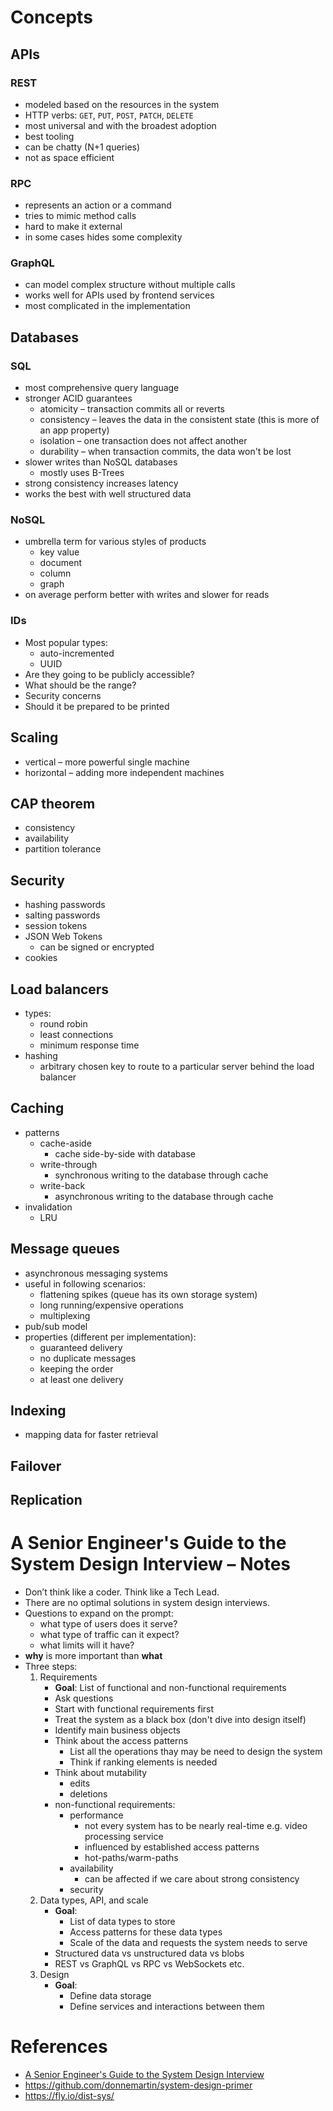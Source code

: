 # Concepts
## APIs
### REST
- modeled based on the resources in the system
- HTTP verbs: `GET`, `PUT`, `POST`, `PATCH`, `DELETE`
- most universal and with the broadest adoption
- best tooling 
- can be chatty (N+1 queries)
- not as space efficient
### RPC
- represents an action or a command
- tries to mimic method calls
- hard to make it external
- in some cases hides some complexity
### GraphQL
- can model complex structure without multiple calls
- works well for APIs used by frontend services
- most complicated in the implementation
## Databases
### SQL
- most comprehensive query language
- stronger ACID guarantees
	- atomicity – transaction commits all or reverts
	- consistency – leaves the data in the consistent state (this is more of an app property)
	- isolation – one transaction does not affect another
	- durability – when transaction commits, the data won't be lost
- slower writes than NoSQL databases
	- mostly uses B-Trees
- strong consistency increases latency
- works the best with well structured data
### NoSQL
- umbrella term for various styles of products
	- key value
	- document
	- column
	- graph
- on average perform better with writes and slower for reads
### IDs
- Most popular types:
	- auto-incremented
	- UUID
- Are they going to be publicly accessible? 
- What should be the range? 
- Security concerns
- Should it be prepared to be printed
## Scaling
- vertical – more powerful single machine
- horizontal – adding more independent machines
## CAP theorem
- consistency
- availability
- partition tolerance
## Security
- hashing passwords
- salting passwords
- session tokens
- JSON Web Tokens
	- can be signed or encrypted
- cookies
## Load balancers
- types:
	- round robin
	- least connections 
	- minimum response time
- hashing
	- arbitrary chosen key to route to a particular server behind the load balancer
## Caching
- patterns
	- cache-aside 
		- cache side-by-side with database
	- write-through 
		- synchronous writing to the database through cache
	- write-back
		- asynchronous writing to the database through cache
- invalidation
	- LRU
## Message queues
- asynchronous messaging systems
- useful in following scenarios:
	- flattening spikes (queue has its own storage system)
	- long running/expensive operations
	- multiplexing
- pub/sub model
- properties (different per implementation):
	- guaranteed delivery
	- no duplicate messages
	- keeping the order
	- at least one delivery
## Indexing
- mapping data for faster retrieval
## Failover
## Replication
# A Senior Engineer's Guide to the System Design Interview – Notes
- Don’t think like a coder. Think like a Tech Lead.
- There are no optimal solutions in system design interviews.
- Questions to expand on the prompt:
	- what type of users does it serve?
	- what type of traffic can it expect?
	- what limits will it have?
- **why** is more important than **what**
- Three steps:
	1. Requirements
		- **Goal**: List of functional and non-functional requirements
		- Ask questions
		- Start with functional requirements first
		- Treat the system as a black box (don't dive into design itself)
		- Identify main business objects
		- Think about the access patterns
			- List all the operations thay may be need to design the system
			- Think if ranking elements is needed
		- Think about mutability
			- edits
			- deletions
		- non-functional requirements:
			- performance
				- not every system has to be nearly real-time e.g. video processing service
				- influenced by established access patterns
				- hot-paths/warm-paths
			- availability
				- can be affected if we care about strong consistency
			- security
	2. Data types, API, and scale
		- **Goal**:
			- List of data types to store
			- Access patterns for these data types
			- Scale of the data and requests the system needs to serve
		- Structured data vs unstructured data vs blobs
		- REST vs GraphQL vs RPC vs WebSockets etc.
	1. Design
		- **Goal**:
			- Define data storage
			- Define services and interactions between them
# References
- [A Senior Engineer's Guide to the System Design Interview](https://interviewing.io/guides/system-design-interview)
- https://github.com/donnemartin/system-design-primer
- https://fly.io/dist-sys/
